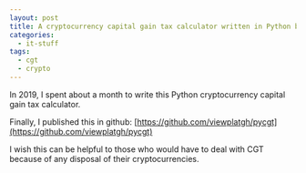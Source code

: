 ```yaml
---
layout: post
title: A cryptocurrency capital gain tax calculator written in Python by me
categories:
  - it-stuff
tags:
  - cgt
  - crypto
---
```


In 2019, I spent about a month to write this Python cryptocurrency capital gain tax calculator.

Finally, I published this in github: [https://github.com/viewplatgh/pycgt](https://github.com/viewplatgh/pycgt)

I wish this can be helpful to those who would have to deal with CGT because of any disposal of their cryptocurrencies.
